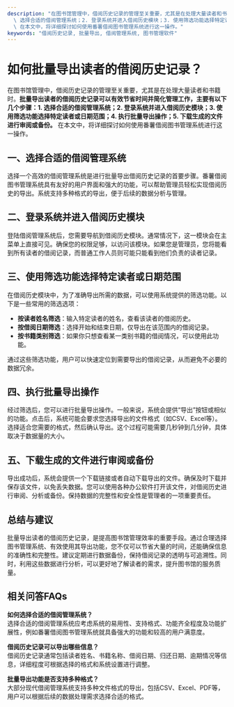 ```yaml
---
description: "在图书馆管理中，借阅历史记录的管理至关重要，尤其是在处理大量读者和书籍时。**批量导出读者的借阅历史记录可以有效节省时间并简化管理工作，主要有以下几个步骤：1.\
  \ 选择合适的借阅管理系统；2. 登录系统并进入借阅历史模块；3. 使用筛选功能选择特定读者或日期范围；4. 执行批量导出操作；5. 下载生成的文件进行审阅或备份。**\
  \ 在本文中，将详细探讨如何使用番薯借阅图书管理系统进行这一操作。"
keywords: "借阅历史记录, 批量导出, 借阅管理系统, 图书管理软件"
---
```

# 如何批量导出读者的借阅历史记录？

在图书馆管理中，借阅历史记录的管理至关重要，尤其是在处理大量读者和书籍时。**批量导出读者的借阅历史记录可以有效节省时间并简化管理工作，主要有以下几个步骤：1. 选择合适的借阅管理系统；2. 登录系统并进入借阅历史模块；3. 使用筛选功能选择特定读者或日期范围；4. 执行批量导出操作；5. 下载生成的文件进行审阅或备份。** 在本文中，将详细探讨如何使用番薯借阅图书管理系统进行这一操作。

## 一、选择合适的借阅管理系统

选择一个高效的借阅管理系统是进行批量导出借阅历史记录的首要步骤。番薯借阅图书管理系统具有友好的用户界面和强大的功能，可以帮助管理员轻松实现借阅历史的导出。系统支持多种格式的导出，便于后续的数据分析与管理。

## 二、登录系统并进入借阅历史模块

登陆借阅管理系统后，您需要导航到借阅历史模块。通常情况下，这一模块会在主菜单上直接可见。确保您的权限足够，以访问该模块。如果您是管理员，您将能看到所有读者的借阅记录，而普通工作人员则可能只能看到他们负责的读者记录。

## 三、使用筛选功能选择特定读者或日期范围

在借阅历史模块中，为了准确导出所需的数据，可以使用系统提供的筛选功能。以下是一些常用的筛选选项：

- **按读者姓名筛选**：输入特定读者的姓名，查看该读者的借阅历史。
- **按借阅日期筛选**：选择开始和结束日期，仅导出在该范围内的借阅记录。
- **按书籍类别筛选**：如果你只想查看某一类别书籍的借阅情况，可以使用此功能。

通过这些筛选功能，用户可以快速定位到需要导出的借阅记录，从而避免不必要的数据冗余。

## 四、执行批量导出操作

经过筛选后，您可以进行批量导出操作。一般来说，系统会提供“导出”按钮或相似的功能。点击后，系统可能会要求您选择导出的文件格式（如CSV、Excel等）。选择适合您需要的格式，然后确认导出。这个过程可能需要几秒钟到几分钟，具体取决于数据量的大小。

## 五、下载生成的文件进行审阅或备份

导出成功后，系统会提供一个下载链接或者自动下载导出的文件。确保及时下载并保存该文件，以免丢失数据。您可以使用各种办公软件打开该文件，对借阅历史进行审阅、分析或备份。保持数据的完整性和安全性是管理者的一项重要责任。

## 总结与建议

批量导出读者的借阅历史记录，是提高图书馆管理效率的重要手段。通过合理选择图书管理系统、有效使用其导出功能，您不仅可以节省大量的时间，还能确保信息的准确性和完整性。建议定期进行数据备份，保持借阅记录的透明与可追溯性。同时，利用这些数据进行分析，可以更好地了解读者的需求，提升图书馆的服务质量。

## 相关问答FAQs

**如何选择合适的借阅管理系统？**  
选择合适的借阅管理系统应考虑系统的易用性、支持格式、功能齐全程度及功能扩展性，例如番薯借阅图书管理系统就具备强大的功能和较高的用户满意度。

**借阅历史记录可以导出哪些信息？**  
借阅历史记录通常包括读者姓名、书籍名称、借阅日期、归还日期、逾期情况等信息，详细程度可根据选择的格式和系统设置进行调整。

**批量导出功能是否支持多种格式？**  
大部分现代借阅管理系统支持多种文件格式的导出，包括CSV、Excel、PDF等，用户可以根据后续的数据处理需求选择合适的格式。
